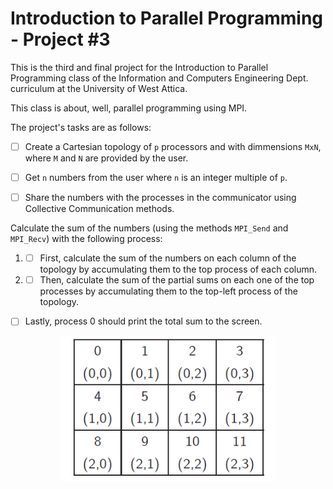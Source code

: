 # Introduction to Parallel Programming - Project #3

This is the third and final project for the Introduction to Parallel Programming class of the Information and Computers Engineering Dept. curriculum at the University of West Attica.

This class is about, well, parallel programming using MPI.

The project's tasks are as follows:

- [ ] Create a Cartesian topology of `p` processors and with dimmensions `MxN`, where `M` and `N` are provided by the user.

- [ ] Get `n` numbers from the user where `n` is an integer multiple of `p`.

- [ ] Share the numbers with the processes in the communicator using Collective Communication methods.

Calculate the sum of the numbers (using the methods `MPI_Send` and `MPI_Recv`) with the following process:

1. - [ ] First, calculate the sum of the numbers on each column of the topology by accumulating them to the top process of each column.

2. - [ ] Then, calculate the sum of the partial sums on each one of the top processes by accumulating them to the top-left process of the topology.

- [ ] Lastly, process 0 should print the total sum to the screen.

<p align="center">
  <img src="docs/img.png">
</p>